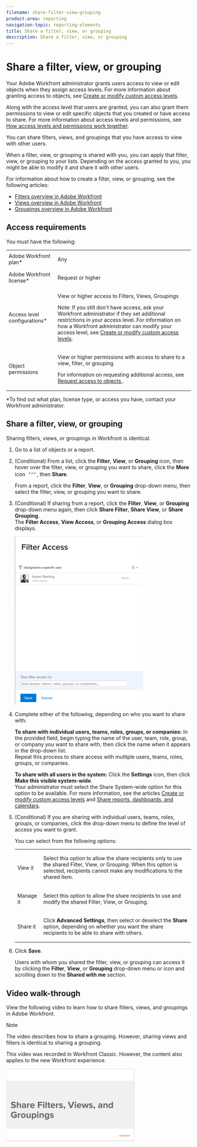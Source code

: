 ```yaml
---
filename: share-filter-view-grouping
product-area: reporting
navigation-topic: reporting-elements
title: Share a filter, view, or grouping
description: Share a filter, view, or grouping
---
```


# Share a filter, view, or grouping

<!--
<div data-mc-conditions="QuicksilverOrClassic.Draft mode">
<p>(NOTE: CONSIDER SPLITTING THIS in three articles for each reporting element?)</p>
<p>(NOTE: This is linked from the TOC article in WF Basics > permissions section)&nbsp;</p>
</div>
-->

Your Adobe Workfront administrator grants users access to view or edit objects when they assign access levels. For more information about granting access to objects, see [Create or modify custom access levels](../../../administration-and-setup/add-users/configure-and-grant-access/create-modify-access-levels.md).

Along with the access level that users are granted, you can also grant them permissions to view or edit specific objects that you created or have access to share. For more information about access levels and permissions, see [How access levels and permissions work together](../../../administration-and-setup/add-users/access-levels-and-object-permissions/how-access-levels-permissions-work-together.md).

You can share filters, views, and groupings that you have access to view with other users.

When a filter, view, or grouping is shared with you, you can apply that filter, view, or grouping to your lists. Depending on the access granted to you, you might be able to modify it and share it with other users.

For information about how to create a filter, view, or grouping, see the following articles:

* [Filters overview in Adobe Workfront](../../../reports-and-dashboards/reports/reporting-elements/filters-overview.md) 
* [Views overview in Adobe Workfront](../../../reports-and-dashboards/reports/reporting-elements/views-overview.md) 
* [Groupings overview in Adobe Workfront](../../../reports-and-dashboards/reports/reporting-elements/groupings-overview.md)

## Access requirements

You must have the following:

<table cellspacing="0"> 
 <col> 
 <col> 
 <tbody> 
  <tr> 
   <td role="rowheader">Adobe Workfront plan*</td> 
   <td> <p>Any </p> </td> 
  </tr> 
  <tr> 
   <td role="rowheader">Adobe Workfront license*</td> 
   <td> <p>Request or higher</p> </td> 
  </tr> 
  <tr> 
   <td role="rowheader">Access level configurations*</td> 
   <td> <p>View or higher access to&nbsp;Filters, Views, Groupings</p> <p>Note: If you still don't have access, ask your Workfront administrator if they set additional restrictions in your access level. For information on how a Workfront administrator can modify your access level, see <a href="../../../administration-and-setup/add-users/configure-and-grant-access/create-modify-access-levels.md" class="MCXref xref">Create or modify custom access levels</a>.</p> </td> 
  </tr> 
  <tr> 
   <td role="rowheader">Object permissions</td> 
   <td> <p>View or higher permissions with access to share to a view, filter, or grouping</p> <p>For information on requesting additional access, see <a href="../../../workfront-basics/grant-and-request-access-to-objects/request-access.md" class="MCXref xref">Request access to objects </a>.</p> </td> 
  </tr> 
 </tbody> 
</table>

&#42;To find out what plan, license type, or access you have, contact your Workfront administrator.

## Share a filter, view, or grouping

<!--
<p data-mc-conditions="QuicksilverOrClassic.Draft mode">(NOTE: when the beta filters/ groupings come out either consider splitting this in different kinds of FVGs or splitting this article in FVGs for showing sharing on each one of them??)</p>
-->

Sharing filters, views, or groupings in Workfront is identical.

<!--
<p data-mc-conditions="QuicksilverOrClassic.Draft mode">(NOTE)condition this for classic when the paragraph with the bullets below comes to NWE preview)</p>
<div data-mc-conditions="QuicksilverOrClassic.Draft mode,QuicksilverOrClassic.Quicksilver">
<p>You can share filters in select lists using the following interfaces:</p>
<ul>
<li> <p>Standard interface</p> </li>
<li> <p>Beta builder interface</p> </li>
</ul>
<p>Sharing filters in select lists is different depending on which interface you use to share the filter from. For information about the types of filter-building interfaces, see <a href="../../../reports-and-dashboards/reports/reporting-elements/create-filters.md" class="MCXref xref">Create or edit filters in Adobe Workfront</a>.</p>
<p>You can share views and groupings only in the standard interface.</p>
<ul>
<li>
<p class="preview" data-mc-conditions="QuicksilverOrClassic.Quicksilver,QuicksilverOrClassic.Draft mode"><a href="#sharing-filters-views-and-groupings-using-the-standard-interface" class="MCXref xref">Sharing filters, views, and groupings using the standard interface</a> </p>
</li>
<li>
<p class="preview" data-mc-conditions="QuicksilverOrClassic.Quicksilver,QuicksilverOrClassic.Draft mode"><a href="#sharing-filters-and-groupings-using-the-beta-builder-interface" class="MCXref xref">Sharing filters and groupings using the beta builder interface</a> </p>
</li>
</ul>
<h3 data-mc-conditions="QuicksilverOrClassic.Quicksilver,QuicksilverOrClassic.Draft mode" id="sharing-filters-views-and-groupings-using-the-standard-interface"><a name="Sharing"></a>Sharing filters, views, and groupings using the standard interface</h3>
<p data-mc-conditions="QuicksilverOrClassic.Quicksilver,QuicksilverOrClassic.Draft mode">(NOTE: drafted, keep NWE)&nbsp;</p>
<p data-mc-conditions="QuicksilverOrClassic.Quicksilver,QuicksilverOrClassic.Draft mode">Sharing filters, views, and groupings in the standard interface is identical.</p>
</div>
-->

1. Go to a list of objects or a report.
1. (Conditional)&nbsp;From a list, click the **Filter**, **View**, or **Grouping** icon, then hover over the filter, view, or grouping you want to share, click the **More** icon ![](assets/more-icon.png), then **Share**.

   From a report, click the **Filter**, **View**, or **Grouping** drop-down menu, then select the filter, view, or grouping you want to share.

1. (Conditional) If sharing from a report, click the **Filter**, **View**, or **Grouping** drop-down menu again, then click **Share Filter**, **Share View**, or **Share Grouping**.  
   The **Filter Access**, **View Access**, or **Grouping Access** dialog box displays.

   ![](assets/share-filter-people-box-nwe-350x458.png)

1. Complete either of the following, depending on who you want to share with:

   **To share with individual users, teams, roles, groups, or companies:** In the provided field, begin typing the name of the user, team, role, group, or company you want to share with, then click the name when it appears in the drop-down list.  
   Repeat this process to share access with multiple users, teams, roles, groups, or companies.

   **To share with all users in the system:** Click the **Settings** icon, then click **Make this visible system-wide**.  
   Your administrator must select the Share System-wide option for this option to be available. For more information, see the articles [Create or modify custom access levels](../../../administration-and-setup/add-users/configure-and-grant-access/create-modify-access-levels.md) and [Share reports, dashboards, and calendars](../../../workfront-basics/grant-and-request-access-to-objects/permissions-reports-dashboards-calendars.md).

1. (Conditional) If you are sharing with individual users, teams, roles, groups, or companies, click the drop-down menu to define the level of access you want to grant.

   You can select from the following options:

   <table cellspacing="0"> 
    <col> 
    <col> 
    <tbody> 
     <tr> 
      <td role="rowheader">View it</td> 
      <td> <p>Select this option to allow the share recipients only to use the shared Filter, View, or Grouping. When this option is selected, recipients cannot make any modifications to the shared item.</p> </td> 
     </tr> 
     <tr> 
      <td role="rowheader">Manage it</td> 
      <td> <p>Select this option to allow the share recipients to use and modify the shared Filter, View, or Grouping.</p> </td> 
     </tr> 
     <tr> 
      <td role="rowheader">Share it</td> 
      <td> <p>Click <strong>Advanced Settings</strong>, then select or deselect the <strong>Share</strong> option, depending on whether you want the share recipients to be able to share with others.</p> </td> 
     </tr> 
    </tbody> 
   </table>

1. Click **Save**.

   Users with whom you shared the filter, view, or grouping can access it by clicking the **Filter**, **View**, or **Grouping** drop-down menu or icon and scrolling down to the **Shared with me** section.

<!--
<div class="preview" data-mc-conditions="QuicksilverOrClassic.Quicksilver,QuicksilverOrClassic.Draft mode">
<p><strong>Sharing filters and groupings using the beta builder interface</strong></p> <p data-mc-conditions="QuicksilverOrClassic.Draft mode">(NOTE: drafted, yellow, and will stay in NWE)</p>
<p>When sharing filters and groupings from lists of projects, tasks, or issues, you can share them using the beta builder interface instead of the standard interface.</p>
<p data-mc-conditions="QuicksilverOrClassic.Draft mode">(NOTE: update the list of which objects have this filter when the new filter are available for other objects) </p>
<p>The beta builder interface is not available for any other objects in&nbsp;Workfront. <MadCap:conditionalText data-mc-conditions="QuicksilverOrClassic.Draft mode">
(NOTE: this will change)
</MadCap:conditionalText>
</p>
<p>You cannot build filters or groupings in the beta builder interface when building reports.</p>
<p>Share a filter or grouping using the beta builder interface:</p>
<ol>
<li value="1"> <p>Go to a list of projects, tasks, or issues.</p> </li>
<li value="2"> <p> Click the <strong>Filter</strong> icon <img src="assets/filter-nwepng.png"> or <strong>Grouping</strong> icon <img src="assets/groupingicon.png" alt="Grouping icon">, then enable the <strong>Beta setting</strong> <img src="assets/beta-toggle-white-on-existing-filters.png"> to access the beta builder. It is disabled by default.</p> <p>This opens the beta filter builder interface.</p> <note type="tip">
The header of the builder interface changes to blue when you enable the beta builder. After you enable the beta builder interface, Workfront keeps it enabled for all areas where it is available.
</note> <p> <img src="assets/new-filters-my-filters-suggested-shared-filter-lists-nwe-350x234.png" style="width: 350;height: 234;"> </p> </li>
<li value="3"> <p>Review the following lists of filters or groupings:</p>
<table cellspacing="0">
<col>
<col>
<tbody>
<tr>
<td role="rowheader">My filters / My groupings</td>
<td>Filters or groupings that you built and saved yourself.</td>
</tr>
<tr>
<td role="rowheader">Suggested</td>
<td>Filters or groupings that the Workfront administrator adds to your list of filters or groupings, either at the system level, or in your Layout Template.</td>
</tr>
<tr>
<td role="rowheader">Shared with me</td>
<td>Filters or groupings that others created and shared with you or that are shared system-wide.</td>
</tr>
</tbody>
</table> </li>
<li value="4"> <p>Hover over a filter or grouping you have access to at least view and share, then click the <strong>More</strong> menu <img src="assets/more-menu.png">, then click&nbsp;<strong>Share</strong>.</p> <p> <img src="assets/new-filters-share-option-highlighted-wb-350x129.png" style="width: 350;height: 129;"> </img> </p> <p>The Filter sharing or Grouping sharing box displays.</p> </li>
<li value="5"> <p>Enable the <strong>View system wide</strong> setting.&nbsp;This gives anyone in Workfront permission to view the filter or grouping.</p> <p>Or</p> <p>Start typing the names of users, teams, roles, groups, or companies that you want to share with in the <strong>Give access to</strong> field.</p> <p> <img src="assets/new-filters-sharing-ui-wb-350x422.png" style="width: 350;height: 422;"> </img> </p> </li>
<li value="6"> <p>(Optional)&nbsp;Click the right-pointing arrow next to the name of an entity to edit their permissions to the filter or grouping, then enable either the <strong>View</strong> or <strong>Manage</strong> option.</p> <p> <img src="assets/new-filters-granular-permissions-for-manage-wb-350x107.png" style="width: 350;height: 107;"> </img> </p> </li>
<li value="7"> <p>(Optional) Enable or disable the additional permissions for an entity by doing one of the following:</p>
<ol>
<li value="1">Click <strong>View</strong> and disable the <strong>Share</strong> option. It is enabled by default.</li>
<li value="2"> <p>Click <strong>Manage</strong> and disable either the <strong>Share</strong> or the <strong>Delete</strong> option. They are enabled by default.</p> </li>
</ol> <note type="tip">
Users cannot receive a higher permission than their access level. If they don't have access to Edit filters or groupings in their access level, they cannot receive permissions to manage a filter or grouping. Workfront disables the Manage option for these users and the option is dimmed.
</note> </li>
<li value="8"> <p>Click <strong>Share</strong>. The filter or grouping is shared with the entities you specified.</p> <p>The filters or groupings you shared display in the <strong>Shared with me</strong> section of the filter or grouping panel for those entities.</p> <p> <img src="assets/new-filters-shared-with-me-area-wb-350x236.png" style="width: 350;height: 236;"> </p> </li>
</ol>
</div>
-->

## Video walk-through

<!--
<p data-mc-conditions="QuicksilverOrClassic.Draft mode">(NOTE: maybe hide this section when the FVGs are too removed from this UI - especially in the lists and reporting 2.0)</p>
-->

View the following video to learn how to share filters, views, and groupings in Adobe Workfront.

>[!NOTE]
>
>The video describes how to share a grouping. However, sharing views and filters is identical to sharing a grouping.

This video was recorded in Workfront Classic. However, the content also applies to the new Workfront experience.

[![](assets/video-share-reporting-elements-350x198.png)](https://workfront-video.wistia.com/medias/wj9snapqio)

<!--
<h2 data-mc-conditions="QuicksilverOrClassic.Draft mode"><a name="Addition"></a>Additional information</h2>
-->

<!--
<p data-mc-conditions="QuicksilverOrClassic.Draft mode">(NOTE: drafted because this was part of an old article structure we moved away from) </p>
-->

<!--
<p data-mc-conditions="QuicksilverOrClassic.Draft mode">See also:</p>
-->

  <!--
  <li data-mc-conditions="QuicksilverOrClassic.Draft mode"><a href="../../../reports-and-dashboards/reports/reporting-elements/reporting-elements-filters-views-groupings.md" class="MCXref xref">Reporting elements: filters, views, and groupings</a> </li>
  -->

  <!--
  <li data-mc-conditions="QuicksilverOrClassic.Draft mode"><a href="../../../reports-and-dashboards/reports/creating-and-managing-reports/create-custom-report.md" class="MCXref xref">Create a custom report</a> </li>
  -->

  <!--
  <li data-mc-conditions="QuicksilverOrClassic.Draft mode"><a href="../../../reports-and-dashboards/reports/reporting-elements/create-groupings.md" class="MCXref xref">Create groupings in Adobe Workfront</a> </li>
  -->

  <!--
  <li data-mc-conditions="QuicksilverOrClassic.Draft mode"><a href="../../../reports-and-dashboards/reports/reporting-elements/edit-existing-groupings.md" class="MCXref xref">Edit existing groupings</a> </li>
  -->

  <!--
  <li data-mc-conditions="QuicksilverOrClassic.Draft mode"><a href="../../../reports-and-dashboards/reports/reporting-elements/filters-overview.md" class="MCXref xref">Filters overview in Adobe Workfront</a> </li>
  -->

  <!--
  <li data-mc-conditions="QuicksilverOrClassic.Draft mode"><a href="../../../reports-and-dashboards/reports/reporting-elements/views-overview.md" class="MCXref xref">Views overview in Adobe Workfront</a> </li>
  -->

  <!--
  <li data-mc-conditions="QuicksilverOrClassic.Draft mode"><a href="../../../reports-and-dashboards/reports/reporting-elements/groupings-overview.md" class="MCXref xref">Groupings overview in Adobe Workfront</a> </li>
  -->

<!--
<p data-mc-conditions="QuicksilverOrClassic.Draft mode">Old content (NOTE: This is the content from the old article, before the video article was creted (above))</p>
-->

<!--
<p data-mc-conditions="QuicksilverOrClassic.Draft mode">You can share Filters, Views, and Groupings with other users.</p>
-->

<!--
<p data-mc-conditions="QuicksilverOrClassic.Draft mode">When a Filter, View, or Grouping is shared with you, you can apply that Filter, View, or Grouping to your lists. Depending on the access granted to you, you might be able to modify it and share it with other users.</p>
-->

<!--
<p data-mc-conditions="QuicksilverOrClassic.Draft mode">For information about how to create a Filter, View, or Grouping, see <a href="../../../reports-and-dashboards/reports/reporting-elements/filters-overview.md" class="MCXref xref">Filters overview in Adobe Workfront</a> <a href="../../../reports-and-dashboards/reports/reporting-elements/views-overview.md" class="MCXref xref">Views overview in Adobe Workfront</a> and <a href="../../../reports-and-dashboards/reports/reporting-elements/groupings-overview.md" class="MCXref xref">Groupings overview in Adobe Workfront</a>.</p>
-->

  <!--
  <li data-mc-conditions="QuicksilverOrClassic.Draft mode"><a href="#sharing-a-filter-view-or-grouping" class="MCXref xref">Sharing a Filter, View, or Grouping</a> </li>
  -->

  <!--
  <li data-mc-conditions="QuicksilverOrClassic.Draft mode"><a href="#viewing-a-filter-view-or-grouping-that-has-been-shared-with-you" class="MCXref xref">Viewing a Filter, View, or Grouping That Has Been Shared with You</a> </li>
  -->

  <!--
  <li data-mc-conditions="QuicksilverOrClassic.Draft mode"><a href="#removing-a-shared-filter-view-or-grouping" class="MCXref xref">Removing a Shared Filter, View, or Grouping</a> </li>
  -->

<!--
<h2 data-mc-conditions="QuicksilverOrClassic.Draft mode" id="sharing-a-filter-view-or-grouping"><a name="sharing-a-filter-view-or-grouping"></a>Sharing a Filter, View, or Grouping</h2>
-->

<!--
<p data-mc-conditions="QuicksilverOrClassic.Draft mode">(NOTE: this can be removed when launching the video how to training project)</p>
-->

   <!--
   <li value="1" data-mc-conditions="QuicksilverOrClassic.Draft mode">Click the <strong>Filter</strong>, <strong>View</strong>, or <strong>Grouping</strong> drop-down menu, then select the Filter, View, or Grouping you want to share.</li>
   -->

   <!--
   <li value="2" data-mc-conditions="QuicksilverOrClassic.Draft mode">Click the <strong>Filter</strong>, <strong>View</strong>, or <strong>Grouping</strong> drop-down menu again, then click <strong>Share Filter</strong>, <strong>Share View</strong>, or <strong>Share Grouping</strong>.<br>The Filter Access, View Access, or Grouping Access dialog box is displayed.<br><img src="assets/share-filterviewgrouping-350x382.png" alt="" style="width: 350;height: 382;"></li>
   -->

   <!--
   <p data-mc-conditions="QuicksilverOrClassic.Draft mode">Complete either of the following, depending on who you want to share with:</p>
   -->

   <!--
   <p data-mc-conditions="QuicksilverOrClassic.Draft mode"><strong>To share with individual users, teams, roles, groups, or companies:</strong> In the provided field, begin typing the name of the user, team, role, group, or company you want to share with, then click the name when it appears in the drop-down list.<br>Repeat this process to share access with multiple users, teams, roles, groups, or companies.</p>
   -->

   <!--
   <p data-mc-conditions="QuicksilverOrClassic.Draft mode"><strong>To share with all users in the system:</strong> Click the <strong>Settings</strong> icon, then click <strong>Make this visible system-wide</strong>.<br>Your administrator must select the Share System-wide option for this option to be available. For more information, see <a href="../../../administration-and-setup/add-users/configure-and-grant-access/create-modify-access-levels.md" class="MCXref xref">Create or modify custom access levels</a> and <a href="../../../workfront-basics/grant-and-request-access-to-objects/permissions-reports-dashboards-calendars.md" class="MCXref xref">Share reports, dashboards, and calendars </a>.</p>
   -->

   <!--
   <p data-mc-conditions="QuicksilverOrClassic.Draft mode">(Conditional) If you are sharing with individual users, teams, roles, groups, or companies, click the drop-down menu to define the level of access you want to grant.<br><img src="assets/share-filterviewgrouping-dropdown-350x380.png" alt="" style="width: 350;height: 380;"></p>
   -->

   <!--
   <p data-mc-conditions="QuicksilverOrClassic.Draft mode">You can select from the following options:</p>
   -->

   <!--   
   <li data-mc-conditions="QuicksilverOrClassic.Draft mode"><strong>View it:</strong> Select this option to allow the share recipients only to use the shared Filter, View, or Grouping. When this option is selected, recipients cannot make any modifications to the shared item.</li>   
   -->

   <!--   
   <li data-mc-conditions="QuicksilverOrClassic.Draft mode"><strong>Manage it:</strong> Select this option to allow the share recipients to use and modify the shared Filter, View, or Grouping.</li>   
   -->

   <!--   
   <li data-mc-conditions="QuicksilverOrClassic.Draft mode"><strong>Share:</strong> Click <strong>Advanced Settings</strong>, then select or deselect the <strong>Share</strong> option, depending on whether you want the share recipients to be able to share with others.</li>   
   -->

   <!--
   <p data-mc-conditions="QuicksilverOrClassic.Draft mode">Click <strong>Save</strong></p>
   -->

   <!--
   <p data-mc-conditions="QuicksilverOrClassic.Draft mode">Users can access the shared Filter, View, or Grouping as described in <a href="#viewing-a-filter-view-or-grouping-that-has-been-shared-with-you" class="MCXref xref">Viewing a Filter, View, or Grouping That Has Been Shared with You</a>.</p>
   -->

   <!--
   <p data-mc-conditions="QuicksilverOrClassic.Draft mode">Users who you share the Filter, View, or Grouping with can access the shared Filter, View, or Grouping by clicking the <strong>Filter</strong>, <strong>View</strong>, or <strong>Grouping</strong> drop-down menu and scrolling down to the <strong>Shared with me</strong> section.</p>
   -->
